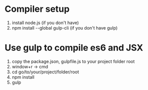 # Compiler setup
1. install node.js (if you don't have)
2. npm install --global gulp-cli (if you don't have gulp)

# Use gulp to compile es6 and JSX
1. copy the package.json, gulpfile.js to your project folder root
2. window+r -> cmd
3. cd go/to/your/project/folder/root
4. npm install
5. gulp
